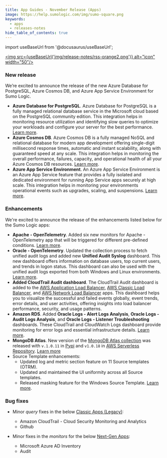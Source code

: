 ```yaml
---
title: App Guides - November Release (Apps)
image: https://help.sumologic.com/img/sumo-square.png
keywords:
  - apps
  - releases-notes
hide_table_of_contents: true  
---
```


import useBaseUrl from '@docusaurus/useBaseUrl';

<a href="https://help.sumologic.com/release-notes-service/rss.xml"><img src={useBaseUrl('img/release-notes/rss-orange2.png')} alt="icon" width="50"/></a>

### New release

We’re excited to announce the release of the new Azure Database for PostgreSQL, Azure Cosmos DB, and Azure App Service Environment for Sumo Logic.

- **Azure Database for PostgreSQL**. Azure Database for PostgreSQL is a fully managed relational database service in the Microsoft cloud based on the PostgreSQL community edition. This integration helps in monitoring resource utilization and identifying slow queries to optimize your workloads and configure your server for the best performance.
[Learn more](/docs/integrations/microsoft-azure/azure-database-for-postgresql/).
- **Azure Cosmos DB**. Azure Cosmos DB is a fully managed NoSQL and relational database for modern app development offering single-digit millisecond response times, automatic and instant scalability, along with guaranteed speed at any scale. This integration helps in monitoring the overall performance, failures, capacity, and operational health of all your Azure Cosmos DB resources.
[Learn more](/docs/integrations/microsoft-azure/azure-cosmos-db/).
- **Azure App Service Environment**. An Azure App Service Environment is an Azure App Service feature that provides a fully isolated and dedicated environment for running App Service apps securely at high scale. This integration helps in monitoring your environments operational events such as upgrades, scaling, and suspensions. [Learn more](/docs/integrations/microsoft-azure/azure-app-service-environment).

### Enhancements 

We're excited to announce the release of the enhancements listed below for the Sumo Logic apps:

- **Apache - OpenTelemetry**. Added six new monitors for Apache - OpenTelemetry app that will be triggered for different pre-defined conditions. [Learn more](/docs/integrations/web-servers/opentelemetry/apache-opentelemetry/#apache-alerts).
- **Oracle - OpenTelemetry**.  Updated the collection process to fetch unified audit logs and added new **Unified Audit Syslog** dashboard. This new dashboard offers information on database users, top current users, and trends in logon status. This dashboard can also be used with the unified audit logs exported from both Windows and Linux environments. [Learn more](/docs/integrations/databases/opentelemetry/oracle-opentelemetry/#unified-audit-syslog).
- **Added CloudTrail Audit dashboard**. The CloudTrail Audit dashboard is added to the [AWS Application Load Balancer](/docs/integrations/amazon-aws/application-load-balancer/#cloudtrail-audit), [AWS Classic Load Balancer](/docs/integrations/amazon-aws/classic-load-balancer/#cloudtrail-audit), and [AWS Network Load Balancer](/docs/integrations/amazon-aws/network-load-balancer/#cloudtrail-audit) apps. This dashboard helps you to visualize the successful and failed events globally, event trends, error details, and user activities, offering insights into load balancer performance, security, and usage patterns. 
- **Amazon RDS**. Added **Oracle Logs - Alert Logs Analysis**, **Oracle Logs - Audit Logs Analysis**, and **Oracle Logs - Listener Troubleshooting** dashboards. These CloudTrail and CloudWatch Logs dashboard provide monitoring for error logs and essential infrastructure details. [Learn more](/docs/integrations/amazon-aws/rds/#oracle-logs---alert-logs-analysis).
- **MongoDB Atlas**. New version of the [MongoDB Atlas collection](/docs/integrations/databases/mongodb-atlas/#collecting-logs-and-metrics-for-the-mongodb-atlas-app) was released with `v.1.0.11` in [Pypi](https://pypi.org/project/sumologic-mongodb-atlas/) and `v1.0.18` in [AWS Serverless Repository](https://serverlessrepo.aws.amazon.com/applications/us-east-1/956882708938/sumologic-mongodb-atlas). [Learn more](https://github.com/SumoLogic/sumologic-mongodb-atlas/releases/tag/v2.0.1)
- Source Template enhancements:
  - Updated log and metric section feature on 11 Source templates (OTRM).
  - Updated and maintained the UI uniformity across all Source templates.
  - Released masking feature for the Windows Source Template. [Learn more](/docs/send-data/opentelemetry-collector/data-transformations/#masking-examples).
 
### Bug fixes

- Minor *query* fixes in the below [Classic Apps (Legacy)](/docs/get-started/apps-integrations/#classic-apps-legacy):
  - Amazon CloudTrail - Cloud Security Monitoring and Analytics
  - Github
    
- Minor fixes in the *monitors* for the below [Next-Gen Apps](/docs/get-started/apps-integrations/#next-gen-apps):
  - Microsoft Azure AD Inventory
  - Audit

